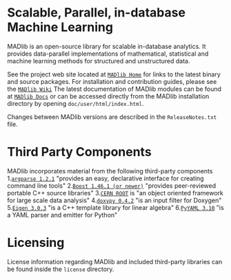 Scalable, Parallel, in-database Machine Learning
=================================================
MADlib is an open-source library for scalable in-database analytics. 
It provides data-parallel implementations of mathematical, statistical and machine learning methods for structured and unstructured data.

See the project web site located at [`MADlib Home`](http://madlib.net) for links to the latest binary and source packages.
For installation and contribution guides, please see the [`MADlib Wiki`](https://github.com/madlib/madlib/wiki)
The latest documentation of MADlib modules can be found at [`MADlib Docs`](http://doc.madlib.net) or can be accessed directly from the MADlib installation directory by opening
`doc/user/html/index.html`.

Changes between MADlib versions are described in the `ReleaseNotes.txt` file.

Third Party Components
======================
MADlib incorporates material from the following third-party components
1.[`argparse 1.2.1`](http://code.google.com/p/argparse/) "provides an easy, declarative interface for creating command line tools"
2.[`Boost 1.46.1 (or newer)`](http://www.boost.org/) "provides peer-reviewed portable C++ source libraries"
3.[`CERN ROOT`](http://root.cern.ch/) is "an object oriented framework for large scale data analysis"
4.[`doxypy 0.4.2`](http://code.foosel.org/doxypy) "is an input filter for Doxygen"
5.[`Eigen 3.0.3`](http://eigen.tuxfamily.org/index.php?title=Main_Page) "is a C++ template library for linear algebra"
6.[`PyYAML 3.10`](http://pyyaml.org/wiki/PyYAML) "is a YAML parser and emitter for Python"

Licensing
==========
License information regarding MADlib and included third-party libraries can be  found inside the `license` directory.
